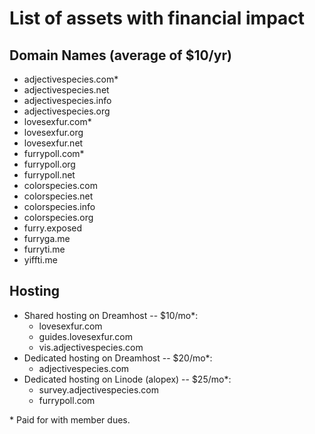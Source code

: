 # List of assets with financial impact

## Domain Names (average of $10/yr)

* adjectivespecies.com\*
* adjectivespecies.net
* adjectivespecies.info
* adjectivespecies.org
* lovesexfur.com\*
* lovesexfur.org
* lovesexfur.net
* furrypoll.com\*
* furrypoll.org
* furrypoll.net
* colorspecies.com
* colorspecies.net
* colorspecies.info
* colorspecies.org
* furry.exposed
* furryga.me
* furryti.me
* yiffti.me

## Hosting

* Shared hosting on Dreamhost -- $10/mo\*:
    * lovesexfur.com
    * guides.lovesexfur.com
    * vis.adjectivespecies.com
* Dedicated hosting on Dreamhost -- $20/mo\*:
    * adjectivespecies.com
* Dedicated hosting on Linode (alopex) -- $25/mo\*:
    * survey.adjectivespecies.com
    * furrypoll.com

\* Paid for with member dues.
